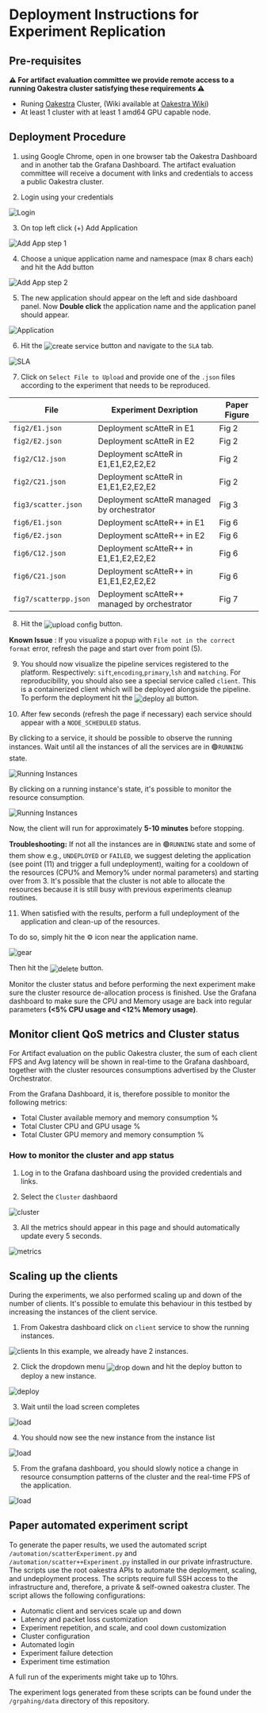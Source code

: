 # Deployment Instructions for Experiment Replication

## Pre-requisites

**⚠️  For artifact evaluation committee we provide remote access to a running Oakestra cluster satisfying these requirements ⚠️**

- Runing [Oakestra](oakestra.io) Cluster, (Wiki available at [Oakestra Wiki](https://www.oakestra.io/docs/))
- At least 1 cluster with at least 1 amd64 GPU capable node.  

## Deployment Procedure
1) using Google Chrome, open in one browser tab the Oakestra Dashboard and in another tab the Grafana Dashboard. The artifact evaluation committee will receive a document with links and credentials to access a public Oakestra cluster. 

2) Login using your credentials

![Login](./img/login.png)

3) On top left click (+) Add Application 

![Add App step 1](./img/add.png)

4) Choose a unique application name and namespace (max 8 chars each) and hit the Add button

![Add App step 2](./img/add_2.png)

5) The new application should appear on the left and side dashboard panel. Now **Double click** the application name and the application panel should appear. 

![Application](./img/double_click.png)

6) Hit the <img style='vertical-align:middle; display:inline;' src="./img/create_service.png" alt="create service" /> button and navigate to the `SLA` tab. 

![SLA](./img/SLA.png)

7) Click on `Select File to Upload` and provide one of the `.json` files according to the experiment that needs to be reproduced. 

| File | Experiment Dexription | Paper Figure |
| -------- | -------- | -------- |
| `fig2/E1.json` | Deployment scAtteR in E1 | Fig 2 |
| `fig2/E2.json` | Deployment scAtteR in E2 | Fig 2 |
| `fig2/C12.json` | Deployment scAtteR in E1,E1,E2,E2,E2 | Fig 2 |
| `fig2/C21.json` | Deployment scAtteR in E1,E1,E2,E2,E2 | Fig 2 |
| `fig3/scatter.json` | Deployment scAtteR managed by orchestrator| Fig 3 |
| `fig6/E1.json` | Deployment scAtteR++ in E1 | Fig 6 |
| `fig6/E2.json` | Deployment scAtteR++ in E2 | Fig 6 |
| `fig6/C12.json` | Deployment scAtteR++ in E1,E1,E2,E2,E2 | Fig 6 |
| `fig6/C21.json` | Deployment scAtteR++ in E1,E1,E2,E2,E2 | Fig 6 |
| `fig7/scatterpp.json` | Deployment scAtteR++ managed by orchestrator| Fig 7 |

8) Hit the <img style='vertical-align:middle; display:inline;' src="./img/upload.png" alt="upload config" /> button. 

**Known Issue** : If you visualize a popup with `File not in the correct format` error, refresh the page and start over from point (5).

9) You should now visualize the pipeline services registered to the platform. Respectively: `sift`,`encoding`,`primary`,`lsh` and `matching`. For reproducibility, you should also see a special service called `client`. This is a containerized client which will be deployed alongside the pipeline. To perform the deployment hit the <img style='vertical-align:middle; display:inline;' src="./img/deploy_all.png" alt="deploy all"/> button.

10) After few seconds (refresh the page if necessary) each service should appear with a `NODE_SCHEDULED` status. 

By clicking to a service, it should be possible to observe the running instances. Wait until all the instances of all the services are in 🟢`RUNNING` state.

![Running Instances](./img/running.png)

 
 By clicking on a running instance's state, it's possible to monitor the resource consumption.
 
 ![Running Instances](./img/resources.png)

Now, the client will run for approximately **5-10 minutes** before stopping. 

**Troubleshooting:** If not all the instances are in 🟢`RUNNING` state and some of them show e.g., `UNDEPLOYED` or `FAILED`, we suggest deleting the application (see point (11) and trigger a full undeployment), waiting for a cooldown of the resources (CPU% and Memory% under normal parameters) and starting over from 3. It's possible that the cluster is not able to allocate the resources because it is still busy with previous experiments cleanup routines. 

11) When satisfied with the results, perform a full undeployment of the application and clean-up of the resources. 

To do so, simply hit the ⚙️ icon near the application name. 

![gear](./img/gear.png)

Then hit the <img style='vertical-align:middle; display:inline;' src="./img/delete.png" alt="delete"/> button. 

Monitor the cluster status and before performing the next experiment make sure the cluster resource de-allocation process is finished. Use the Grafana dashboard to make sure the CPU and Memory usage are back into regular parameters **(<5% CPU usage and <12% Memory usage)**.

## Monitor client QoS metrics and Cluster status

For Artifact evaluation on the public Oakestra cluster, the sum of each client FPS and Avg latency will be shown in real-time to the Grafana dashboard, together with the cluster resources consumptions advertised by the Cluster Orchestrator. 

From the Grafana Dashboard, it is, therefore possible to monitor the following metrics:

- Total Cluster available memory and memory consumption %
- Total Cluster CPU and GPU usage %
- Total Cluster GPU memory and memory consumption %

### How to monitor the cluster and app status

1) Log in to the Grafana dashboard using the provided credentials and links.

2) Select the `Cluster` dashbaord

![cluster](./img/cluster.png)

3) All the metrics should appear in this page and should automatically update every 5 seconds.

![metrics](./img/metrics.png)

## Scaling up the clients

During the experiments, we also performed scaling up and down of the number of clients. It's possible to emulate this behaviour in this testbed by increasing the instances of the client service. 


1) From Oakestra dashboard click on `client` service to show the running instances. 

![clients](./img/instances.png)
In this example, we already have 2 instances.

2) Click the dropdown menu <img style='vertical-align:middle; display:inline;' src="./img/dropdown.png" alt="drop down"/> and hit the deploy button to deploy a new instance. 

![deploy](./img/deploy.png)

3) Wait until the load screen completes

![load](./img/instances_load.png)

4) You should now see the new instance from the instance list

![load](./img/new_instances.png)

5) From the grafana dashboard, you should slowly notice a change in resource consumption patterns of the cluster and the real-time FPS of the application. 

![load](./img/fps_change.png)


## Paper automated experiment script

To generate the paper results, we used the automated script `/automation/scatterExperiment.py` and `/automation/scatter++Experiment.py` installed in our private infrastructure. The scripts use the root oakestra APIs to automate the deployment, scaling, and undeployment process. The scripts require full SSH access to the infrastructure and, therefore, a private & self-owned oakestra cluster. 
The script allows the following configurations:

- Automatic client and services scale up and down
- Latency and packet loss customization
- Experiment repetition, and scale, and cool down customization 
- Cluster configuration
- Automated login
- Experiment failure detection
- Experiment time estimation

A full run of the experiments might take up to 10hrs.

The experiment logs generated from these scripts can be found under the `/grpahing/data` directory of this repository. 



